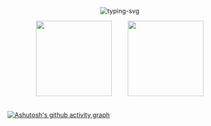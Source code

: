 <p align="center">
   <img src="https://readme-typing-svg.herokuapp.com/?color=165DFF&size=21&center=true&lines=%E7%A5%9D%E4%BD%A0%E4%BB%8A%E6%97%A5%E5%86%99%E4%BB%A3%E7%A0%81%E6%84%89%E5%BF%AB" alt="typing-svg">
</p>


<div align="center">
<span>&emsp;&emsp;</span>
<img height="170px" style="display: inline-block;" src="https://github-readme-stats.vercel.app/api?username=79E" />
<span>&emsp;&emsp;</span>
<img height="170px" style="display: inline-block;" src="https://github-readme-stats.vercel.app/api/top-langs/?username=79E&layout=compact&langs_count=8" />
<span>&emsp;&emsp;</span>
</div>

<div align="center">
<span>&emsp;&emsp;</span>
<span>&emsp;&emsp;</span>
</div>

[![Ashutosh's github activity graph](https://activity-graph.herokuapp.com/graph?username=79E&bg_color=transparent&color=165dff&line=165dff&point=165dff&area=true&hide_border=true)](https://github.com/ashutosh00710/github-readme-activity-graph)
